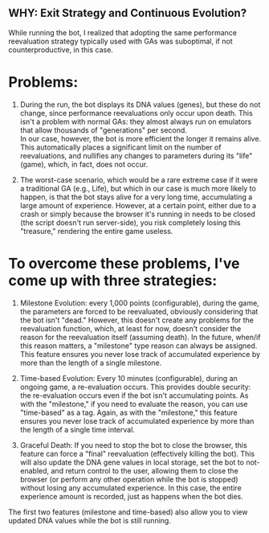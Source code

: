 ## WHY: Exit Strategy and Continuous Evolution?

While running the bot, I realized that adopting the same performance reevaluation strategy typically used with GAs was suboptimal, if not counterproductive, in this case.

# Problems:

1. During the run, the bot displays its DNA values ​​(genes), but these do not change, since performance reevaluations only occur upon death. This isn't a problem with normal GAs: they almost always run on emulators that allow thousands of "generations" per second.  
In our case, however, the bot is more efficient the longer it remains alive. This automatically places a significant limit on the number of reevaluations, and nullifies any changes to parameters during its "life" (game), which, in fact, does not occur.  

2. The worst-case scenario, which would be a rare extreme case if it were a traditional GA (e.g., Life), but which in our case is much more likely to happen, is that the bot stays alive for a very long time, accumulating a large amount of experience. However, at a certain point, either due to a crash or simply because the browser it's running in needs to be closed (the script doesn't run server-side), you risk completely losing this "treasure," rendering the entire game useless.  

# To overcome these problems, I've come up with three strategies:

1. Milestone Evolution: every 1,000 points (configurable), during the game, the parameters are forced to be reevaluated, obviously considering that the bot isn't "dead." However, this doesn't create any problems for the reevaluation function, which, at least for now, doesn't consider the reason for the reevaluation itself (assuming death). In the future, when/if this reason matters, a "milestone" type reason can always be assigned. This feature ensures you never lose track of accumulated experience by more than the length of a single milestone.  

2. Time-based Evolution: Every 10 minutes (configurable), during an ongoing game, a re-evaluation occurs. This provides double security: the re-evaluation occurs even if the bot isn't accumulating points. As with the "milestone," if you need to evaluate the reason, you can use "time-based" as a tag. Again, as with the "milestone," this feature ensures you never lose track of accumulated experience by more than the length of a single time interval.  

3. Graceful Death: If you need to stop the bot to close the browser, this feature can force a "final" reevaluation (effectively killing the bot). This will also update the DNA gene values ​​in local storage, set the bot to not-enabled, and return control to the user, allowing them to close the browser (or perform any other operation while the bot is stopped) without losing any accumulated experience. In this case, the entire experience amount is recorded, just as happens when the bot dies.  

The first two features (milestone and time-based) also allow you to view updated DNA values ​​while the bot is still running.